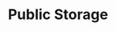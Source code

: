 ---
title: "Public Storage"
url: /saint-louis/public-storage-south-3rd-street/
shop: storage rental
---